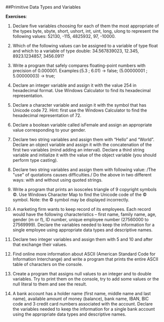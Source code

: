 ##Primitive Data Types and Variables

**Exercises**:

01. Declare five variables choosing for each of them the most appropriate of the types
byte, sbyte, short, ushort, int, uint, long, ulong to represent the following values: 52130, -115, 4825932, 97, -10000.

02. Which of the following values can be assigned to a variable of type float and which to a variable of type double:
34.567839023, 12.345, 8923.1234857, 3456.091?

03. Write a program that safely compares floating-point numbers with precision of 0.000001.
Examples:(5.3 ; 6.01) -> false;  (5.00000001 ; 5.00000003) -> true;

04. Declare an integer variable and assign it with the value 254 in hexadecimal format. Use Windows Calculator to
find its hexadecimal representation.

05. Declare a character variable and assign it with the symbol that has Unicode code 72. Hint: first use
the Windows Calculator to find the hexadecimal representation of 72.

06. Declare a boolean variable called isFemale and assign an appropriate value corresponding to your gender.

07. Declare two string variables and assign them with “Hello” and “World”. Declare an object variable and
assign it with the concatenation of the first two variables (mind adding an interval). Declare a third string variable
and initialize it with the value of the object variable (you should perform type casting).

08. Declare two string variables and assign them with following value:
/The "use" of quotations causes difficulties./
Do the above in two different ways: with and without using quoted strings.

09. Write a program that prints an isosceles triangle of 9 copyright symbols ©. Use Windows Character Map
to find the Unicode code of the © symbol. Note: the © symbol may be displayed incorrectly.

10. A marketing firm wants to keep record of its employees. Each record would have the following characteristics
– first name, family name, age, gender (m or f), ID number, unique employee number (27560000 to 27569999).
Declare the variables needed to keep the information for a single employee using appropriate data types and descriptive names.

11. Declare  two integer variables and assign them with 5 and 10 and after that exchange their values.

12. Find online more information about ASCII (American Standard Code for Information Interchange) and
write a program that prints the entire ASCII table of characters on the console.

13. Create a program that assigns null values to an integer and to double variables. Try to print them on the console,
try to add some values or the null literal to them and see the result.

14. A bank account has a holder name (first name, middle name and last name), available amount of money (balance),
bank name, IBAN, BIC code and 3 credit card numbers associated with the account. Declare the variables needed to keep
the information for a single bank account using the appropriate data types and descriptive names.
